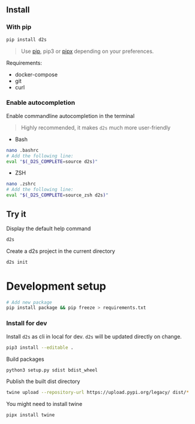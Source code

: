 ## Install 

### With pip

```bash
pip install d2s
```

> Use [pip](https://pypi.org/project/pip/), pip3 or [pipx](https://pipxproject.github.io/pipx/) depending on your preferences.

Requirements:

* docker-compose
* git
* curl

### Enable autocompletion

Enable commandline autocompletion in the terminal

> Highly recommended, it makes `d2s` much more user-friendly

* Bash
```bash
nano .bashrc
# Add the following line:
eval "$(_D2S_COMPLETE=source d2s)"
```

* ZSH
```bash
nano .zshrc
# Add the following line:
eval "$(_D2S_COMPLETE=source_zsh d2s)"
```

## Try it

Display the default help command

```bash
d2s
```

Create a d2s project in the current directory

```bash
d2s init
```



# Development setup

```bash
# Add new package
pip install package && pip freeze > requirements.txt
```

### Install for dev

Install `d2s` as cli in local for dev. `d2s` will be updated directly on change.

```bash
pip3 install --editable .
```

Build packages
```bash
python3 setup.py sdist bdist_wheel
```

Publish the built dist directory
```bash
twine upload --repository-url https://upload.pypi.org/legacy/ dist/*
```

You might need to install twine

```bash
pipx install twine
```

